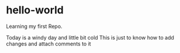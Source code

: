 # hello-world
Learning my first Repo.

Today is a windy day and little bit cold
This is just to know how to add changes and attach comments to it
